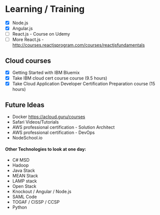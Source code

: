 # Learning / Training

- [x] Node.js
- [x] Angular.js
- [ ] React.js - Course on Udemy
- [ ] More React.js - http://courses.reactjsprogram.com/courses/reactjsfundamentals

## Cloud courses
 - [x] Getting Started with IBM Bluemix
 - [x] Take IBM cloud cert course course (9.5 hours)
 - [x] Take Cloud Application Developer Certification Preparation course (15 hours)

## Future Ideas
- Docker https://acloud.guru/courses
- Safari Videos/Tutorials
- AWS professional certification - Solution Architect
- AWS professional certification - DevOps
- NodeSchool.io

#### Other Technologies to look at one day:
- C# MSD
- Hadoop
- Java Stack
- MEAN Stack
- LAMP stack
- Open Stack
- Knockout / Angular / Node.js
- SAML Code
- TOGAF / CISSP / CCSP
- Python
